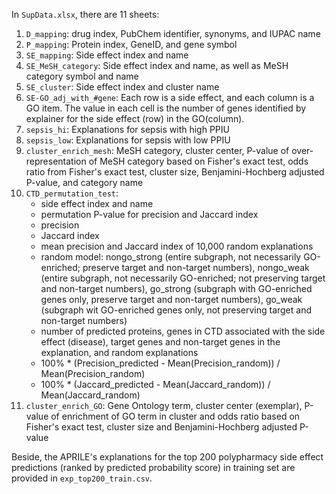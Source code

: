 In `SupData.xlsx`, there are 11 sheets:
1. `D_mapping`: drug index, PubChem identifier, synonyms, and IUPAC name
2. `P_mapping`: Protein index, GeneID, and gene symbol
3. `SE_mapping`: Side effect index and name
4. `SE_MeSH_category`: Side effect index and name, as well as MeSH category symbol and name
5. `SE_cluster`: Side effect index and cluster name
6. `SE-GO_adj_with_#gene`: Each row is a side effect, and each column is a GO item. The value in each cell is the number of genes identified by explainer for the side effect (row) in the GO(column).
7. `sepsis_hi`: Explanations for sepsis with high PPIU
8. `sepsis_low`: Explanations for sepsis with low PPIU
9. `cluster_enrich_mesh`: MeSH category, cluster center, P-value of over-representation of MeSH category based on Fisher's exact test, odds ratio from Fisher's exact test, cluster size, Benjamini-Hochberg adjusted P-value, and category name
10. `CTD_permutation_test`:
	- side effect index and name
	- permutation P-value for precision and Jaccard index
	- precision
	- Jaccard index
	- mean precision and Jaccard index of 10,000 random explanations
	- random model: nongo_strong (entire subgraph, not necessarily GO-enriched; preserve target and non-target numbers), nongo_weak (entire subgraph, not necessarily GO-enriched; not preserving target and non-target numbers), go_strong (subgraph with GO-enriched genes only, preserve target and non-target numbers), go_weak (subgraph wit GO-enriched genes only, not preserving target and non-target numbers)
	- number of predicted proteins, genes in CTD associated with the side effect (disease), target genes and non-target genes in the explanation, and random explanations
	- 100% * (Precision_predicted - Mean(Precision_random)) / Mean(Precision_random)
	- 100% * (Jaccard_predicted - Mean(Jaccard_random)) / Mean(Jaccard_random)
11. `cluster_enrich_GO`: Gene Ontology term, cluster center (exemplar), P-value of enrichment of GO term in cluster and odds ratio based on Fisher's exact test, cluster size and Benjamini-Hochberg adjusted P-value

Beside, the APRILE's explanations for the top 200 polypharmacy side effect predictions (ranked by predicted probability score) in training set are provided in `exp_top200_train.csv`.
